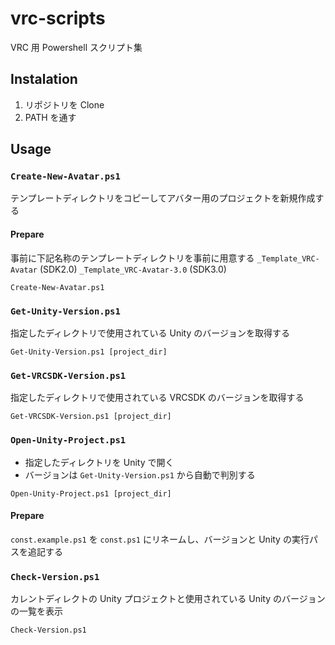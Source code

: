 # vrc-scripts

VRC 用 Powershell スクリプト集

## Instalation

1. リポジトリを Clone
2. PATH を通す

## Usage

### `Create-New-Avatar.ps1`

テンプレートディレクトリをコピーしてアバター用のプロジェクトを新規作成する

#### Prepare

事前に下記名称のテンプレートディレクトリを事前に用意する
`_Template_VRC-Avatar` (SDK2.0)
`_Template_VRC-Avatar-3.0` (SDK3.0)

```
Create-New-Avatar.ps1
```

### `Get-Unity-Version.ps1`

指定したディレクトリで使用されている Unity のバージョンを取得する

```
Get-Unity-Version.ps1 [project_dir]
```

### `Get-VRCSDK-Version.ps1`

指定したディレクトリで使用されている VRCSDK のバージョンを取得する

```
Get-VRCSDK-Version.ps1 [project_dir]
```

### `Open-Unity-Project.ps1`

- 指定したディレクトリを Unity で開く
- バージョンは `Get-Unity-Version.ps1` から自動で判別する

```
Open-Unity-Project.ps1 [project_dir]
```

#### Prepare

`const.example.ps1` を `const.ps1` にリネームし、バージョンと Unity の実行パスを追記する

### `Check-Version.ps1`

カレントディレクトの Unity プロジェクトと使用されている Unity のバージョンの一覧を表示

```
Check-Version.ps1
```
